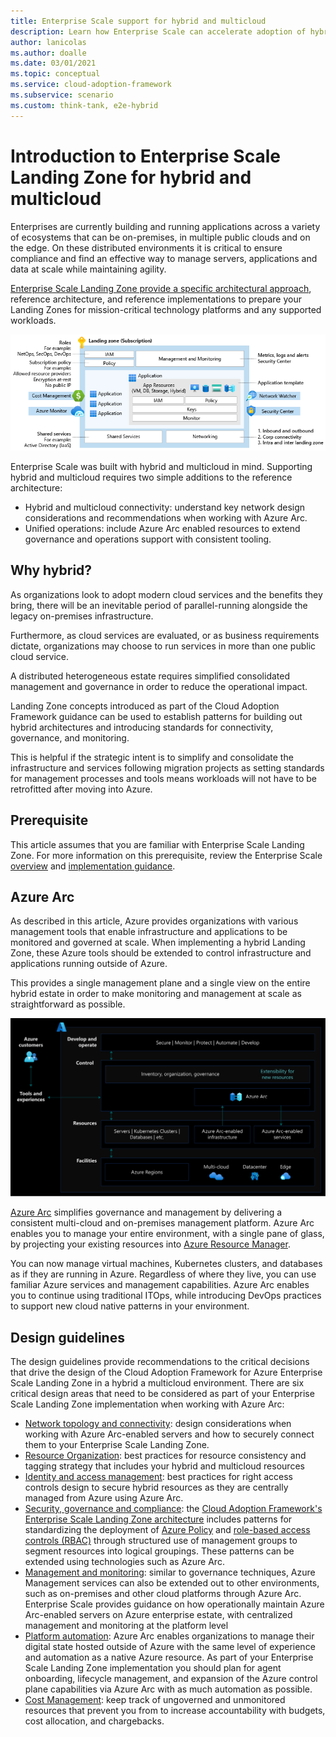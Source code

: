 ```yaml
---
title: Enterprise Scale support for hybrid and multicloud
description: Learn how Enterprise Scale can accelerate adoption of hybrid or multi-cloud architectures.
author: lanicolas
ms.author: doalle
ms.date: 03/01/2021
ms.topic: conceptual
ms.service: cloud-adoption-framework
ms.subservice: scenario
ms.custom: think-tank, e2e-hybrid
---
```


# Introduction to Enterprise Scale Landing Zone for hybrid and multicloud

Enterprises are currently building and running applications across a variety of ecosystems that can be on-premises, in multiple public clouds and on the edge. On these distributed environments it is critical to ensure compliance and find an effective way to manage servers, applications and data at scale while maintaining agility.

[Enterprise Scale Landing Zone provide a specific architectural approach](../../ready/enterprise-scale/architecture.md), reference architecture, and reference implementations to prepare your Landing Zones for mission-critical technology platforms and any supported workloads.

![Diagram for ESLZ](./media/lz-design.png)

Enterprise Scale was built with hybrid and multicloud in mind. Supporting hybrid and multicloud requires two simple additions to the reference architecture:

- Hybrid and multicloud connectivity: understand key network design considerations and recommendations when working with Azure Arc.
- Unified operations: include Azure Arc enabled resources to extend governance and operations support with consistent tooling.

## Why hybrid?

As organizations look to adopt modern cloud services and the benefits they bring, there will be an inevitable period of parallel-running alongside the legacy on-premises infrastructure.

Furthermore, as cloud services are evaluated, or as business requirements dictate, organizations may choose to run services in more than one public cloud service.

A distributed heterogeneous estate requires simplified consolidated management and governance in order to reduce the operational impact.

Landing Zone concepts introduced as part of the Cloud Adoption Framework guidance can be used to establish patterns for building out hybrid architectures and introducing standards for connectivity, governance, and monitoring.

This is helpful if the strategic intent is to simplify and consolidate the infrastructure and services following migration projects as setting standards for management processes and tools means workloads will not have to be retrofitted after moving into Azure.

## Prerequisite

This article assumes that you are familiar with Enterprise Scale Landing Zone. For more information on this prerequisite, review the Enterprise Scale [overview](../../ready/enterprise-scale/index.md) and [implementation guidance](../../ready/enterprise-scale/implementation.md).

## Azure Arc

As described in this article, Azure provides organizations with various management tools that enable infrastructure and applications to be monitored and governed at scale. When implementing a hybrid Landing Zone, these Azure tools should be extended to control infrastructure and applications running outside of Azure.

This provides a single management plane and a single view on the entire hybrid estate in order to make monitoring and management at scale as straightforward as possible.

![Azure Arc high level architecture](./media/single-control-plane.svg)

[Azure Arc](/azure/azure-arc/) simplifies governance and management by delivering a consistent multi-cloud and on-premises management platform. Azure Arc enables you to manage your entire environment, with a single pane of glass, by projecting your existing resources into [Azure Resource Manager](/azure/azure-resource-manager/management/overview).

You can now manage virtual machines, Kubernetes clusters, and databases as if they are running in Azure. Regardless of where they live, you can use familiar Azure services and management capabilities. Azure Arc enables you to continue using traditional ITOps, while introducing DevOps practices to support new cloud native patterns in your environment.

## Design guidelines

The design guidelines provide recommendations to the critical decisions that drive the design of the Cloud Adoption Framework for Azure Enterprise Scale Landing Zone in a hybrid a multicloud environment. There are six critical design areas that need to be considered as part of your Enterprise Scale Landing Zone implementation when working with Azure Arc:

- [Network topology and connectivity](./eslz-arc-servers-connectivity.md): design considerations when working with Azure Arc-enabled servers and how to securely connect them to your Enterprise Scale Landing Zone.
- [Resource Organization](./eslz-resource-organization.md): best practices for resource consistency and tagging strategy that includes your hybrid and multicloud resources
- [Identity and access management](./eslz-identity-and-access-management.md): best practices for right access controls design to secure hybrid resources as they are centrally managed from Azure using Azure Arc.
- [Security, governance and compliance](./eslz-security-governance-and-compliance.md): the [Cloud Adoption Framework's Enterprise Scale Landing Zone architecture](../../ready/enterprise-scale/architecture.md) includes patterns for standardizing the deployment of [Azure Policy](/azure/governance/policy/overview) and [role-based access controls (RBAC)](../../ready/azure-setup-guide/manage-access.md) through structured use of management groups to segment resources into logical groupings. These patterns can be extended using technologies such as Azure Arc.
- [Management and monitoring](./eslz-management-and-monitoring-arc-server.md): similar to governance techniques, Azure Management services can also be extended out to other environments, such as on-premises and other cloud platforms through Azure Arc. Enterprise Scale provides guidance on how operationally maintain Azure Arc-enabled servers on Azure enterprise estate, with centralized management and monitoring at the platform level
- [Platform automation](./eslz-automation-arc-server.md): Azure Arc enables organizations to manage their digital state hosted outside of Azure with the same level of experience and automation as a native Azure resource. As part of your Enterprise Scale Landing Zone implementation you should plan for agent onboarding, lifecycle management, and expansion of the Azure control plane capabilities via Azure Arc with as much automation as possible.
- [Cost Management](./eslz-cost-governance.md): keep track of ungoverned and unmonitored resources that prevent you from to increase accountability with budgets, cost allocation, and chargebacks.
